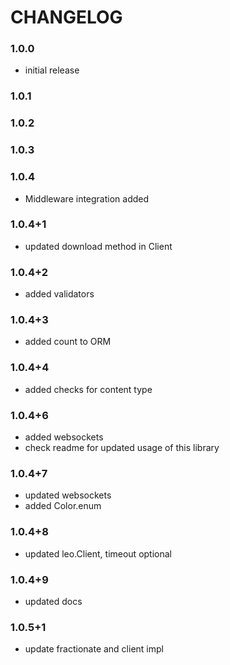 # CHANGELOG

### 1.0.0
- initial release

### 1.0.1

### 1.0.2

### 1.0.3

### 1.0.4
- Middleware integration added

### 1.0.4+1
- updated download method in Client

### 1.0.4+2
- added validators

### 1.0.4+3
- added count to ORM

### 1.0.4+4
- added checks for content type
### 1.0.4+6
- added websockets
- check readme for updated usage of this library

### 1.0.4+7
- updated websockets
- added Color.enum

### 1.0.4+8
- updated leo.Client, timeout optional

### 1.0.4+9
- updated docs	
### 1.0.5+1
- update fractionate and client impl